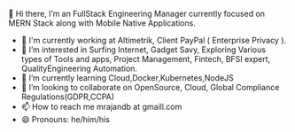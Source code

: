 👋 Hi there, I’m an FullStack Engineering Manager currently focused on MERN Stack along with Mobile Native Applications.
- 🏢 I'm currently working at Altimetrik, Client PayPal ( Enterprise Privacy ).
- 👀 I’m interested in Surfing Internet, Gadget Savy, Exploring Various types of Tools and apps, Project Management, Fintech, BFSI expert, QualityEngineering Automation. 
- 🌱 I’m currently learning Cloud,Docker,Kubernetes,NodeJS
- 💞️ I’m looking to collaborate on OpenSource, Cloud, Global Compliance Regulations(GDPR,CCPA)
- 📫 How to reach me mrajandb at gmaill.com
- 😄 Pronouns: he/him/his


<!---
Rajendrakumar/Rajendrakumar is a ✨ special ✨ repository because its `README.md` (this file) appears on your GitHub profile.
You can click the Preview link to take a look at your changes.
--->
